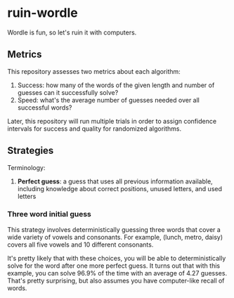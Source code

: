 # ruin-wordle

Wordle is fun, so let's ruin it with computers.

## Metrics

This repository assesses two metrics about each algorithm:

1. Success: how many of the words of the given length and number of guesses can
   it successfully solve?
2. Speed: what's the average number of guesses needed over all successful words?

Later, this repository will run multiple trials in order to assign confidence
intervals for success and quality for randomized algorithms.

## Strategies

Terminology:

1. **Perfect guess**: a guess that uses all previous information available,
   including knowledge about correct positions, unused letters, and used letters

### Three word initial guess

This strategy involves deterministically guessing three words that cover a wide
variety of vowels and consonants. For example, (lunch, metro, daisy) covers all
five vowels and 10 different consonants.

It's pretty likely that with these choices, you will be able to
deterministically solve for the word after one more perfect guess. It turns out
that with this example, you can solve 96.9% of the time with an average of 4.27
guesses. That's pretty surprising, but also assumes you have computer-like
recall of words.
